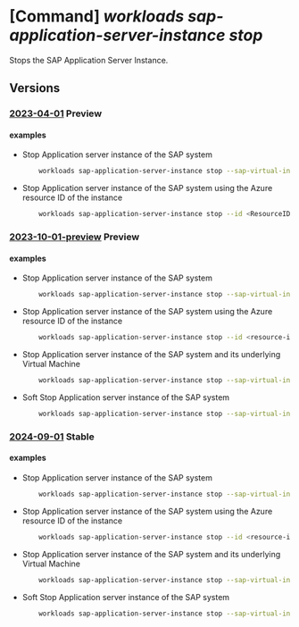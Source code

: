 # [Command] _workloads sap-application-server-instance stop_

Stops the SAP Application Server Instance.

## Versions

### [2023-04-01](/Resources/mgmt-plane/L3N1YnNjcmlwdGlvbnMve30vcmVzb3VyY2Vncm91cHMve30vcHJvdmlkZXJzL21pY3Jvc29mdC53b3JrbG9hZHMvc2FwdmlydHVhbGluc3RhbmNlcy97fS9hcHBsaWNhdGlvbmluc3RhbmNlcy97fS9zdG9w/2023-04-01.xml) **Preview**

<!-- mgmt-plane /subscriptions/{}/resourcegroups/{}/providers/microsoft.workloads/sapvirtualinstances/{}/applicationinstances/{}/stop 2023-04-01 -->

#### examples

- Stop Application server instance of the SAP system
    ```bash
        workloads sap-application-server-instance stop --sap-virtual-instance-name <VIS Name> -g <Resource-group-name> -n <ResourceName>
    ```

- Stop Application server instance of the SAP system using the Azure resource ID of the instance
    ```bash
        workloads sap-application-server-instance stop --id <ResourceID>
    ```

### [2023-10-01-preview](/Resources/mgmt-plane/L3N1YnNjcmlwdGlvbnMve30vcmVzb3VyY2Vncm91cHMve30vcHJvdmlkZXJzL21pY3Jvc29mdC53b3JrbG9hZHMvc2FwdmlydHVhbGluc3RhbmNlcy97fS9hcHBsaWNhdGlvbmluc3RhbmNlcy97fS9zdG9w/2023-10-01-preview.xml) **Preview**

<!-- mgmt-plane /subscriptions/{}/resourcegroups/{}/providers/microsoft.workloads/sapvirtualinstances/{}/applicationinstances/{}/stop 2023-10-01-preview -->

#### examples

- Stop Application server instance of the SAP system
    ```bash
        workloads sap-application-server-instance stop --sap-virtual-instance-name <vis-name> -g <resource-group-name> -n <app-instance-name>
    ```

- Stop Application server instance of the SAP system using the Azure resource ID of the instance
    ```bash
        workloads sap-application-server-instance stop --id <resource-id>
    ```

- Stop Application server instance of the SAP system and its underlying Virtual Machine
    ```bash
        workloads sap-application-server-instance stop --sap-virtual-instance-name <vis-name> -g <resource-group-name> -n <app-instance-name> --deallocate-vm
    ```

- Soft Stop Application server instance of the SAP system
    ```bash
        workloads sap-application-server-instance stop --sap-virtual-instance-name <vis-name> -g <resource-group-name> -n <app-instance-name> --soft-stop-timeout-seconds <timeout-in-seconds>
    ```

### [2024-09-01](/Resources/mgmt-plane/L3N1YnNjcmlwdGlvbnMve30vcmVzb3VyY2Vncm91cHMve30vcHJvdmlkZXJzL21pY3Jvc29mdC53b3JrbG9hZHMvc2FwdmlydHVhbGluc3RhbmNlcy97fS9hcHBsaWNhdGlvbmluc3RhbmNlcy97fS9zdG9w/2024-09-01.xml) **Stable**

<!-- mgmt-plane /subscriptions/{}/resourcegroups/{}/providers/microsoft.workloads/sapvirtualinstances/{}/applicationinstances/{}/stop 2024-09-01 -->

#### examples

- Stop Application server instance of the SAP system
    ```bash
        workloads sap-application-server-instance stop --sap-virtual-instance-name <vis-name> -g <resource-group-name> -n <app-instance-name>
    ```

- Stop Application server instance of the SAP system using the Azure resource ID of the instance
    ```bash
        workloads sap-application-server-instance stop --id <resource-id>
    ```

- Stop Application server instance of the SAP system and its underlying Virtual Machine
    ```bash
        workloads sap-application-server-instance stop --sap-virtual-instance-name <vis-name> -g <resource-group-name> -n <app-instance-name> --deallocate-vm
    ```

- Soft Stop Application server instance of the SAP system
    ```bash
        workloads sap-application-server-instance stop --sap-virtual-instance-name <vis-name> -g <resource-group-name> -n <app-instance-name> --soft-stop-timeout-seconds <timeout-in-seconds>
    ```
